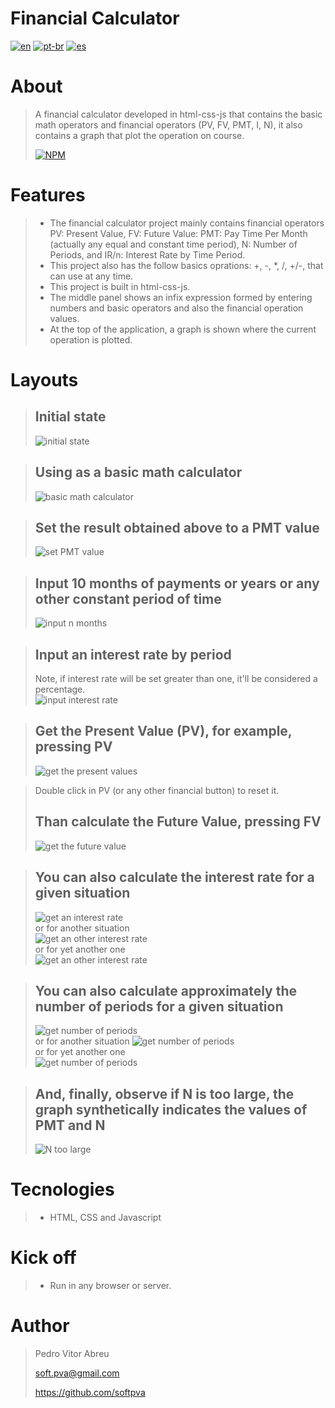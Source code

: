 # **Financial Calculator**
[![en](https://img.shields.io/badge/lang-en-red.svg)](https://github.com/softpva/financialJsCalculator)
[![pt-br](https://img.shields.io/badge/lang-pt--br-green.svg)](./README.pt-br.md)
[![es](https://img.shields.io/badge/lang-es-yellow.svg)](./README.es.md)
  
# About
> A financial calculator developed in html-css-js that contains the basic math operators and financial operators (PV, FV, PMT, I, N), it also contains a graph that plot the operation on course.   
>  
>  
> [![NPM](https://img.shields.io/npm/l/react)](./LICENSE)  

# Features
> - The financial calculator project mainly contains financial operators PV: Present Value, FV: Future Value: PMT: Pay Time Per Month (actually any equal and constant time period), N: Number of Periods, and IR/n: Interest Rate by Time Period.
> - This project also has the follow basics oprations: +, -, *, /, +/-, that can use at any time.
> - This project is built in html-css-js.
> - The middle panel shows an infix expression formed by entering numbers and basic operators and also the financial operation values.
> - At the top of the application, a graph is shown where the current operation is plotted.

# Layouts
> ## Initial state
> ![initial state](./readmeImages/init.gif)  

> ## Using as a basic math calculator  
> ![basic math calculator](./readmeImages/pict_1.gif) 

> ## Set the result obtained above to a PMT value 
> ![set PMT value](./readmeImages/pict_2.gif) 

> ## Input 10 months of payments or years or any other constant period of time  
> ![input n months](./readmeImages/pict_3.gif) 

> ## Input an interest rate by period
> Note, if interest rate will be set greater than one, it'll be considered a percentage.  
> ![input interest rate](./readmeImages/pict_4.gif) 

> ## Get the Present Value (PV), for example, pressing PV
> ![get the present values](./readmeImages/pict_5.gif)  

> Double click in PV (or any other financial button) to reset it.  
> ## Than calculate the Future Value, pressing FV
> ![get the future value](./readmeImages/pict_6.gif) 

> ## You can also calculate the interest rate for a given situation
> ![get an interest rate](./readmeImages/pict_7.gif)  
> or for another situation  
> ![get an other interest rate](./readmeImages/pict_8.gif)  
> or for yet another one  
> ![get an other interest rate](./readmeImages/pict_9.gif)

> ## You can also calculate approximately the number of periods for a given situation
> ![get number of periods](./readmeImages/pict_10.gif)   
> or for another situation
> ![get number of periods](./readmeImages/pict_11.gif)  
> or for yet another one  
> ![get number of periods](./readmeImages/pict_12.gif)  

> ## And, finally, observe if N is too large, the graph synthetically indicates the values of PMT and N
> ![N too large](./readmeImages/pict_13.gif) 

# Tecnologies
> - HTML, CSS and Javascript

# Kick off
> - Run in any browser or server.

# Author
> Pedro Vitor Abreu
>
> <soft.pva@gmail.com>
>
> <https://github.com/softpva>







